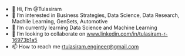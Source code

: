 - 👋 Hi, I’m @Tulasiram
- 👀 I’m interested in Business Strategies, Data Science, Data Research, Machile Learning, GenSets, Automotive
- 🌱 I’m currently learning Data Science and Machine Learning
- 💞️ I’m looking to collaborate on www.linkedin.com/in/tulasiram-r-16973b1a5
- 📫 How to reach me rtulasiram.engineer@gmail.com

<!---
Tulasiram-s-Repositary/Tulasiram-s-Repositary is a ✨ special ✨ repository because its `README.md` (this file) appears on your GitHub profile.
You can click the Preview link to take a look at your changes.
--->
